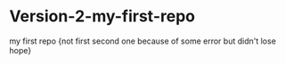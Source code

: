# Version-2-my-first-repo
my first repo {not first second one because of some error but didn't lose hope}
